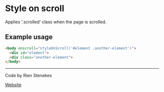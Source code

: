 # Style on scroll
Applies '.scrolled' class when the page is scrolled.

## Example usage
```html
<body onscroll="styleOnScroll('#element .another-element')">
  <div id="element">
  <div class="another-element">
</body>
```

---

Code by Rien Stenekes

[Website](https://www.rienstenekes.nl "rienstenekes.nl")
